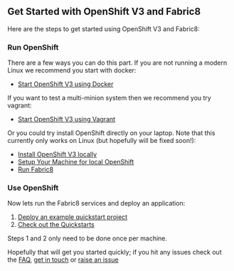 ## Get Started with OpenShift V3 and Fabric8

Here are the steps to get started using OpenShift V3 and Fabric8:

### Run OpenShift

There are a few ways you can do this part. If you are not running a modern Linux we recommend you start with docker:

* [Start OpenShift V3 using Docker](openShiftDocker.html)

If you want to test a multi-minion system then we recommend you try vagrant:

* [Start OpenShift V3 using Vagrant](openShiftVagrant.html)

Or you could try install OpenShift directly on your laptop. Note that this currently only works on Linux (but hopefully will be fixed soon!):

* [Install OpenShift V3 locally](openShiftInstall.html)
* [Setup Your Machine for local OpenShift](setupMachine.html)
* [Run Fabric8](runFabric.html)

### Use OpenShift

Now lets run the Fabric8 services and deploy an application:

1. [Deploy an example quickstart project](http://fabric8.io/v2/example.html)
1. [Check out the Quickstarts](quickstarts.html)

Steps 1 and 2 only need to be done once per machine.

Hopefully that will get you started quickly; if you hit any issues check out the [FAQ](http://fabric8.io/v2/FAQ.html), [get in touch](http://fabric8.io/community/index.html) or [raise an issue](https://github.com/fabric8io/fabric8/issues)